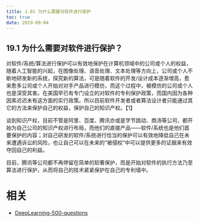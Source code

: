 ```yaml
---
title: 1.01 为什么需要对软件进行保护
toc: true
date: 2019-09-04
---
```


## 19.1 为什么需要对软件进行保护？

对软件/系统/算法进行保护可以有效地保护在计算机领域中的公司或个人的权益，随着人工智能的兴起，在图像处理、语音处理、文本处理等方向上，公司或个人不断地研发新的系统，探究新的算法，可是随着软件的开发/设计成本逐渐增高，愈来愈多公司或个人开始对对手产品进行模仿，而这个过程中，被模仿的公司或个人也是深受其害。在美国早已有专门设立的对软件的专利保护政策，而国内因为各种因素迟迟未有这方面的实行政策。所以目前软件开发者或者算法设计者只能通过其它的方法来保护自己的权益，保护自己的知识产权。【1】

谈到知识产权，目前不管是阿里、百度、腾讯亦或是字节跳动、商汤等公司，都开始为自己公司的知识产权进行布局，而他们的直接产品——软件/系统也是他们首要保护的内容；对自己研发的软件/系统进行恰当的保护可以有效地降低自己在未来遭遇诉讼的风险，也让自己可以在未来的“被侵权”中可以提供更多的证据来有效夺回自己的利益。

目前，腾讯等公司都不再停留在简单的软著保护，而是开始对软件的执行方法乃至算法进行保护，从而将自己的技术紧紧保护在自己的专利墙中。





# 相关

- [DeepLearning-500-questions](https://github.com/scutan90/DeepLearning-500-questions)
